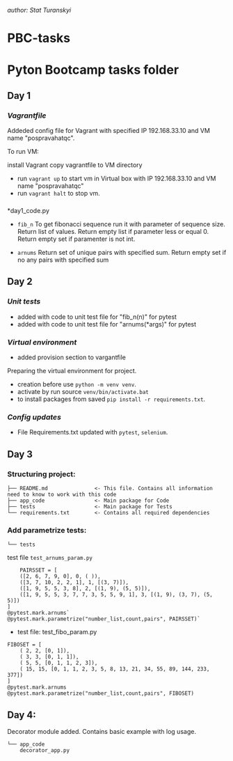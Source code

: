 *author: Stat Turanskyi*

# PBC-tasks
# Pyton Bootcamp tasks folder

## Day 1


### *Vagrantfile*
Addeded config file for Vagrant with specified IP 192.168.33.10 and VM name "pospravahatqc".

To run VM:

install Vagrant
copy vagrantfile to VM directory
* run `vagrant up` to start vm in Virtual box with IP 192.168.33.10 and VM name "pospravahatqc"
* run `vagrant halt` to stop vm.

### 
*day1_code.py
* `fib_n`
To get fibonacci sequence run it with parameter of sequence size. Return list of values. Return empty list if parameter less or equal 0. Return empty set if paramenter is not int.

* `arnums`
Return set of unique pairs with specified sum. Return empty set if no any pairs with specified sum

## Day 2

### *Unit tests*
* added with code to unit test file for "fib_n(n)" for pytest
* added with code to unit test file for "arnums(*args)" for pytest

### *Virtual environment*
* added provision section to vargantfile

Preparing the virtual environment for project.
* creation before use `python -m venv venv`.
* activate by run source `venv/bin/activate.bat`
* to install packages from saved `pip install -r requirements.txt`.

### *Config updates*
- File Requirements.txt updated with `pytest`, `selenium`.

## Day 3
### Structuring project:

```
├── README.md               <- This file. Contains all information need to know to work with this code
├── app_code                <- Main package for Code
├── tests                   <- Main package for Tests
└── requirements.txt        <- Contains all required dependencies
```


### Add parametrize tests:

```
└── tests                  
```
  test file  `test_arnums_param.py`
  

```
	PAIRSSET = [
    ([2, 6, 7, 9, 0], 0, ( )),
    ([3, 7, 10, 2, 2, 1], 1, [(3, 7)]),
    ([1, 9, 5, 5, 3, 8], 2, [(1, 9), (5, 5)]),
    ([1, 9, 5, 5, 3, 7, 7, 3, 5, 5, 9, 1], 3, [(1, 9), (3, 7), (5, 5)])
]
@pytest.mark.arnums`
@pytest.mark.parametrize("number_list,count,pairs", PAIRSSET)`
```

* test file: test_fibo_param.py

```
FIBOSET = [
    ( 2, 2, [0, 1]),
    ( 3, 3, [0, 1, 1]),
    ( 5, 5, [0, 1, 1, 2, 3]),
    ( 15, 15, [0, 1, 1, 2, 3, 5, 8, 13, 21, 34, 55, 89, 144, 233, 377])
]  
@pytest.mark.arnums
@pytest.mark.parametrize("number_list,count,pairs", FIBOSET)
```

## Day 4:
Decorator module added. Contains basic example with log usage.
```
└── app_code
	decorator_app.py
```
